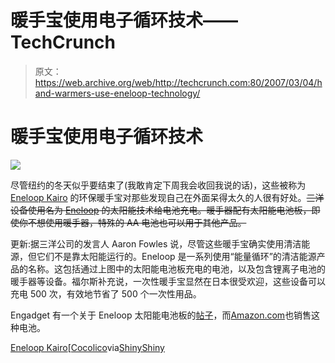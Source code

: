 # 暖手宝使用电子循环技术——TechCrunch

> 原文：<https://web.archive.org/web/http://techcrunch.com:80/2007/03/04/hand-warmers-use-eneloop-technology/>

# 暖手宝使用电子循环技术

![](img/4b055d76eb1670ccdeab7677d6ba8f6d.png)

尽管纽约的冬天似乎要结束了(我敢肯定下周我会收回我说的话)，这些被称为 [Eneloop Kairo](https://web.archive.org/web/20210227145003/http://www.sanyo.co.jp/koho/hypertext4-eng/0610/1031-1e.html) 的环保暖手宝对那些发现自己在外面呆得太久的人很有好处。~~三洋设备使用名为 [Eneloop](https://web.archive.org/web/20210227145003/http://www.eneloop.info/) 的太阳能技术给电池充电。暖手器配有太阳能电池板，即使你不想使用暖手器，特殊的 AA 电池也可以用于其他产品。~~

更新:据三洋公司的发言人 Aaron Fowles 说，尽管这些暖手宝确实使用清洁能源，但它们不是靠太阳能运行的。Eneloop 是一系列使用“能量循环”的清洁能源产品的名称。这包括通过上图中的太阳能电池板充电的电池，以及包含锂离子电池的暖手器等设备。福尔斯补充说，一次性暖手宝显然在日本很受欢迎，这些设备可以充电 500 次，有效地节省了 500 个一次性用品。

Engadget 有一个关于 Eneloop 太阳能电池板的[帖子](https://web.archive.org/web/20210227145003/http://www.engadget.com/2006/10/31/sanyo-eneloop-solar-charger-charges-your-ipod-too/)，而[Amazon.com](https://web.archive.org/web/20210227145003/http://www.amazon.com/SANYO-eneloop-Pre-Charged-Rechargeable-Batteries/dp/B000IV2YLY)也销售这种电池。

[Eneloop Kairo](https://web.archive.org/web/20210227145003/http://www.sanyo.co.jp/koho/hypertext4-eng/0610/1031-1e.html)[[Cocolico](https://web.archive.org/web/20210227145003/http://cocolico.info/design/sanyo-solar-hand-warmer)via[ShinyShiny](https://web.archive.org/web/20210227145003/http://www.shinyshiny.tv/)